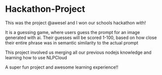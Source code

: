 # Hackathon-Project

This was the project @awesel and I won our schools hackathon with!

It is a guessing game, where users guess the prompt for an image generated with ai.
Their guesses will be scored 1-100, based on how close their entire phrase was in semantic similarity to the actual prompt

This project involved us merging all our previous nodejs knowledge and learning how to use NLPCloud

A super fun project and awesome learning experience!!

